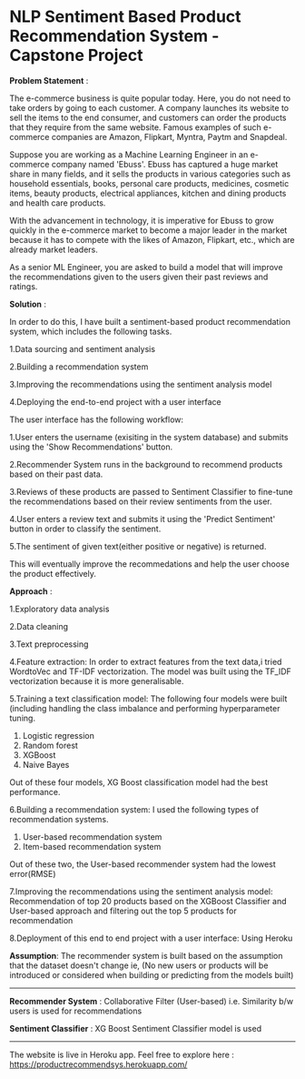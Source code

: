 # NLP Sentiment Based Product Recommendation System - Capstone Project 


**Problem Statement** :

The e-commerce business is quite popular today. Here, you do not need to take orders by going to each customer. A company launches its website to sell the items to the end consumer, and customers can order the products that they require from the same website. Famous examples of such e-commerce companies are Amazon, Flipkart, Myntra, Paytm and Snapdeal.

Suppose you are working as a Machine Learning Engineer in an e-commerce company named 'Ebuss'. Ebuss has captured a huge market share in many fields, and it sells the products in various categories such as household essentials, books, personal care products, medicines, cosmetic items, beauty products, electrical appliances, kitchen and dining products and health care products.

With the advancement in technology, it is imperative for Ebuss to grow quickly in the e-commerce market to become a major leader in the market because it has to compete with the likes of Amazon, Flipkart, etc., which are already market leaders.

As a senior ML Engineer, you are asked to build a model that will improve the recommendations given to the users given their past reviews and ratings. 

**Solution** :

In order to do this, I have built a sentiment-based product recommendation system, which includes the following tasks.

1.Data sourcing and sentiment analysis

2.Building a recommendation system

3.Improving the recommendations using the sentiment analysis model

4.Deploying the end-to-end project with a user interface


The user interface has the following workflow:

1.User enters the username (exisiting in the system database) and submits using the 'Show Recommendations' button.

2.Recommender System runs in the background to recommend products based on their past data.

3.Reviews of these products are passed to Sentiment Classifier to fine-tune the recommendations based on their review sentiments from the user.

4.User enters a review text and submits it using the 'Predict Sentiment' button in order to classify the sentiment.

5.The sentiment of given text(either positive or negative) is returned.

This will eventually improve the recommedations and help the user choose the product effectively.

**Approach** :

1.Exploratory data analysis

2.Data cleaning

3.Text preprocessing

4.Feature extraction: In order to extract features from the text data,i tried WordtoVec and TF-IDF vectorization. The model was built using the TF_IDF vectorization because it is more generalisable. 

5.Training a text classification model: The following four models were built (including handling the class imbalance and performing hyperparameter tuning. 
1. Logistic regression
2. Random forest
3. XGBoost
4. Naive Bayes

Out of these four models, XG Boost classification model had the best performance.

6.Building a recommendation system: I used the following types of recommendation systems.
1. User-based recommendation system
2. Item-based recommendation system

Out of these two, the User-based recommender system had the lowest error(RMSE)

7.Improving the recommendations using the sentiment analysis model: Recommendation of top 20 products based on the XGBoost Classifier and User-based approach and filtering out the top 5 products for recommendation

8.Deployment of this end to end project with a user interface: Using Heroku

**Assumption**: 
The recommender system is built based on the assumption that the dataset doesn't change ie, (No new users or products will be introduced or considered when building or predicting from the models built) 

******************************************************************************************************************

**Recommender System** : Collaborative Filter (User-based) i.e. Similarity b/w users is used for recommendations 

**Sentiment Classifier** : XG Boost Sentiment Classifier model is used

*******************************************************************************************************************

The website is live in Heroku app. Feel free to explore here :
https://productrecommendsys.herokuapp.com/
